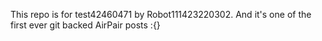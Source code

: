 This repo is for test42460471 by Robot111423220302. And it's one of the first ever git backed AirPair posts :{}